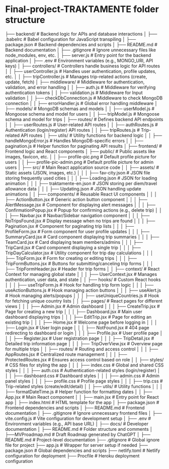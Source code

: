 # Final-project-TRAKTAMENTE folder structure

├── backend/ # Backend logic for APIs and database interactions
│ ├── .babelrc # Babel configuration for JavaScript transpiling
│ ├── package.json # Backend dependencies and scripts
│ ├── README.md # Backend documentation
│ ├── .gitignore # Ignore unnecessary files like node_modules, env, etc.
│ ├── server.js # Entry point for the backend application
│ ├── .env # Environment variables (e.g., MONGO_URI, API keys)
│ ├── controllers/ # Controllers handle business logic for API routes
│ │ ├── userController.js # Handles user authentication, profile updates, etc.
│ │ ├── tripController.js # Manages trip-related actions (create, update, fetch)
│ ├── middleware/ # Middleware for authentication, validation, and error handling
│ │ ├── auth.js # Middleware for verifying authentication tokens
│ │ ├── validation.js # Middleware for Input validation
│ │ ├── checkDbConnection.js # Middleware to check MongoDB connection
│ │ ├── errorHandler.js # Global error handling middleware
│ ├── models/ # MongoDB schemas and models
│ │ ├── userModel.js # Mongoose schema and model for users
│ │ ├── tripModel.js # Mongoose schema and model for trips
│ ├── routes/ # Defines backend API endpoints
│ │ ├── userRoutes.js # User-related API routes
│ │ ├── authRoutes.js # Authentication (login/register) API routes
│ │ ├── tripRoutes.js # Trip-related API routes
│ ├── utils/ # Utility functions for backend logic
│ │ ├── handleMongoError.js # Handles MongoDB-specific errors
│ │ ├── pagination.js # Helper function for paginating API results
│
├── frontend/ # Frontend logic and React components
│ ├── public/ # Public assets like images, favicon, etc.
│ │ ├── profile-pic.png # Default profile picture for users
│ │ ├── profile-pic-admin.png # Default profile picture for admin users
│ ├── src/ # Main React application source code
│ │ ├── assets/ # Static assets (JSON, images, etc.)
│ │ │ ├── fav-city.json # JSON file storing frequently used cities
│ │ │ ├── Loading.json # JSON for loading animation
│ │ │ ├── traktamente-en.json # JSON storing per diem/travel allowance data
│ │ │ ├── Updating.json # JSON handling update animations
│ │ ├── components/ # Reusable React UI components
│ │ │ ├── ActionButton.jsx # Generic action button component
│ │ │ ├── AlertMessage.jsx # Component for displaying alert messages
│ │ │ ├── ConfirmationPopup.jsx # Popup for confirming actions (e.g., delete trip)
│ │ │ ├── Navbar.jsx # Navbar/Sidebar navigation component
│ │ │ ├── NoTripsFound.jsx # Display message when no trips are found
│ │ │ ├── Pagination.jsx # Component for paginating trip lists
│ │ │ ├── ProfileForm.jsx # Form component for user profile updates
│ │ │ ├── SummaryCard.jsx # Card component displaying trip summaries
│ │ │ ├── TeamCard.jsx # Card displaying team members/admins
│ │ │ ├── TripCard.jsx # Card component displaying a single trip
│ │ │ ├── TripDayCalculator.jsx # Utility component for trip day calculations
│ │ │ ├── TripForm.jsx # Form for creating or editing trips
│ │ │ ├── TripFormButtons.jsx # Buttons for submitting/canceling trip forms
│ │ │ ├── TripFormHeader.jsx # Header for trip forms
│ │ ├── context/ # React Context for managing global state
│ │ │ ├── UserContext.jsx # Manages authentication, user data, and state
│ │ ├── hooks/ # Custom React hooks
│ │ │ ├── useTripForm.js # Hook for handling trip form logic
│ │ │ ├── useActionButtons.js # Hook managing action buttons
│ │ │ ├── useAlert.js # Hook managing alerts/popups
│ │ │ ├── useUniqueCountries.js # Hook for fetching unique country lists
│ │ ├── pages/ # React pages for different views
│ │ │ ├── Admin.jsx # Admin dashboard
│ │ │ ├── CreateTrip.jsx # Page for creating a new trip
│ │ │ ├── Dashboard.jsx # Main user dashboard displaying trips
│ │ │ ├── EditTrip.jsx # Page for editing an existing trip
│ │ │ ├── Home.jsx # Welcome page before logging in
│ │ │ ├── Login.jsx # User login page
│ │ │ ├── NotFound.jsx # 404 page redirecting to dashboard or login
│ │ │ ├── Profile.jsx # User profile page
│ │ │ ├── Register.jsx # User registration page
│ │ │ ├── TripDetail.jsx # Detailed trip information page
│ │ │ ├── TripOverView.jsx # Overview page for multiple trips
│ │ ├── routes/ # Routing and access control
│ │ │ ├── AppRoutes.jsx # Centralized route management
│ │ │ ├── ProtectedRoutes.jsx # Ensures access control based on role
│ │ ├── styles/ # CSS files for styling the app
│ │ │ ├── index.css # Global and shared CSS styles
│ │ │ ├── auth.css # Authentication-related styles (login/register)
│ │ │ ├── dashboard.css # Dashboard styles
│ │ │ ├── admin.css # Admin panel styles
│ │ │ ├── profile.css # Profile page styles
│ │ │ ├── trip.css # Trip-related styles (create/edit/detail)
│ │ ├── utils/ # Utility functions
│ │ │ ├── formatDateTime.js # Helper function for formatting dates
│ │ ├── App.jsx # Main React component
│ │ ├── main.jsx # Entry point for React app
│ ├── index.html # HTML template for the app
│ ├── package.json # Frontend dependencies and scripts
│ ├── README.md # Frontend documentation
│ ├── .gitignore # Ignore unnecessary frontend files
│ ├── vite.config.js # Vite configuration for development setup
│ ├── .env # Environment variables (e.g., API base URL)
│
├── docs/ # Developer documentation
│ ├── README.md # Folder structure and comments
│ ├──MVProadmap.md # Draft Roadmap generated by ChatGPT
│
├── README.md # Project-level documentation
├── .gitignore # Global ignore file for project
├── app.js # Wrapper for server setup if needed
├── package.json # Global dependencies and scripts
├── netlify.toml # Netlify configuration for deployment
├── Procfile # Heroku deployment configuration
